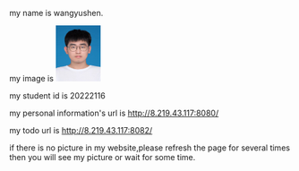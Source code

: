 my name is wangyushen.




my image is <img  width="80" height="100" src="https://raw.githubusercontent.com/kikikoi/nmu2024_students/main/docs/assets/20222116.png">



my student id is 20222116


my personal information's url is http://8.219.43.117:8080/




my todo url is http://8.219.43.117:8082/




if there is no picture in my website,please refresh the page for several times then you will see my picture or wait for some time.

